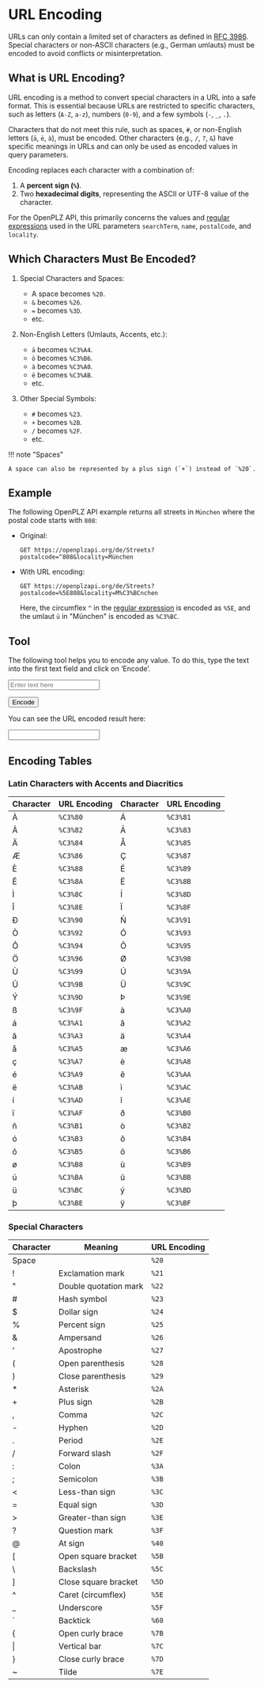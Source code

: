 # URL Encoding

URLs can only contain a limited set of characters as defined in [RFC 3986](https://datatracker.ietf.org/doc/html/rfc3986). Special characters or non-ASCII characters (e.g., German umlauts) must be encoded to avoid conflicts or misinterpretation.

## What is URL Encoding?

URL encoding is a method to convert special characters in a URL into a safe format. This is essential because URLs are restricted to specific characters, such as letters (`A-Z`, `a-z`), numbers (`0-9`), and a few symbols (`-`, `_`, `.`).

Characters that do not meet this rule, such as spaces, `#`, or non-English letters (`ä`, `ë`, `à`), must be encoded. Other characters (e.g., `/`, `?`, `&`) have specific meanings in URLs and can only be used as encoded values in query parameters.

Encoding replaces each character with a combination of:

1. A **percent sign (`%`)**.
2. Two **hexadecimal digits**, representing the ASCII or UTF-8 value of the character.

For the OpenPLZ API, this primarily concerns the values and [regular expressions](regex.md) used in the URL parameters `searchTerm`, `name`, `postalCode`, and `locality`.

## Which Characters Must Be Encoded?

1. Special Characters and Spaces:

    + A space becomes `%20`.  
    + `&` becomes `%26`.  
    + `=` becomes `%3D`.  
    + etc.

2. Non-English Letters (Umlauts, Accents, etc.):

    + `ä` becomes `%C3%A4`.  
    + `ö` becomes `%C3%B6`.  
    + `à` becomes `%C3%A0`.  
    + `ë` becomes `%C3%AB`.  
    + etc.

3. Other Special Symbols:

    + `#` becomes `%23`.  
    + `+` becomes `%2B`.  
    + `/` becomes `%2F`.  
    + etc.

!!! note "Spaces"

    A space can also be represented by a plus sign (`+`) instead of `%20`.

## Example

The following OpenPLZ API example returns all streets in `München` where the postal code starts with `808`:

+ Original: 

    ```
    GET https://openplzapi.org/de/Streets?postalcode=^808&locality=München
    ```

+ With URL encoding: 

    ```
    GET https://openplzapi.org/de/Streets?postalcode=%5E808&locality=M%C3%BCnchen
    ```
    Here, the circumflex `^` in the [regular expression](regex.md) is encoded as `%5E`, and the umlaut `ü` in "München" is encoded as `%C3%BC`.

## Tool

The following tool helps you to encode any value. To do this, type the text into the first text field and click on ‘Encode’.

<input class="md-input md-input--stretch" type="text" id="inputText" placeholder="Enter text here" oninput="handleInputChange()">

<button class="md-button" id="encodeButton" onclick="encodeText()">Encode</button>
  
You can see the URL encoded result here:
	
<input class="md-input md-input--stretch" type="text" id="outputText" readonly>

<script>
  function handleInputChange() {
    const outputField = document.getElementById('outputText');
    outputField.value = '';
  }
  function encodeText() {
    const inputField = document.getElementById('inputText');
	const encodedText = encodeURIComponent(inputField.value);
    document.getElementById('outputText').value = encodedText;
  }
</script>

## Encoding Tables

### Latin Characters with Accents and Diacritics

Character | URL Encoding  | Character | URL Encoding
--------- | ------------- | --------- | ------------
À         | `%C3%80`      | Á         | `%C3%81`
Â         | `%C3%82`      | Ã         | `%C3%83`
Ä         | `%C3%84`      | Å         | `%C3%85`
Æ         | `%C3%86`      | Ç         | `%C3%87`
È         | `%C3%88`      | É         | `%C3%89`
Ê         | `%C3%8A`      | Ë         | `%C3%8B`
Ì         | `%C3%8C`      | Í         | `%C3%8D`
Î         | `%C3%8E`      | Ï         | `%C3%8F`
Ð         | `%C3%90`      | Ñ         | `%C3%91`
Ò         | `%C3%92`      | Ó         | `%C3%93`
Ô         | `%C3%94`      | Õ         | `%C3%95`
Ö         | `%C3%96`      | Ø         | `%C3%98`
Ù         | `%C3%99`      | Ú         | `%C3%9A`
Û         | `%C3%9B`      | Ü         | `%C3%9C`
Ý         | `%C3%9D`      | Þ         | `%C3%9E`
ß         | `%C3%9F`      | à         | `%C3%A0`
á         | `%C3%A1`      | â         | `%C3%A2`
ã         | `%C3%A3`      | ä         | `%C3%A4`
å         | `%C3%A5`      | æ         | `%C3%A6`
ç         | `%C3%A7`      | è         | `%C3%A8`
é         | `%C3%A9`      | ê         | `%C3%AA`
ë         | `%C3%AB`      | ì         | `%C3%AC`
í         | `%C3%AD`      | î         | `%C3%AE`
ï         | `%C3%AF`      | ð         | `%C3%B0`
ñ         | `%C3%B1`      | ò         | `%C3%B2`
ó         | `%C3%B3`      | ô         | `%C3%B4`
õ         | `%C3%B5`      | ö         | `%C3%B6`
ø         | `%C3%B8`      | ù         | `%C3%B9`
ú         | `%C3%BA`      | û         | `%C3%BB`
ü         | `%C3%BC`      | ý         | `%C3%BD`
þ         | `%C3%BE`      | ÿ         | `%C3%BF`

### Special Characters

Character | Meaning                      | URL Encoding
--------- | ---------------------------- | ------------
Space     |                              | `%20`
!         | Exclamation mark             | `%21`
"         | Double quotation mark        | `%22`
\#        | Hash symbol                  | `%23`
$         | Dollar sign                  | `%24`
%         | Percent sign                 | `%25`
&         | Ampersand                    | `%26`
'         | Apostrophe                   | `%27`
(         | Open parenthesis             | `%28`
)         | Close parenthesis            | `%29`
\*        | Asterisk                     | `%2A`
+         | Plus sign                    | `%2B`
,         | Comma                        | `%2C`
-         | Hyphen                       | `%2D`
.         | Period                       | `%2E`
/         | Forward slash                | `%2F`
:         | Colon                        | `%3A`
;         | Semicolon                    | `%3B`
<         | Less-than sign               | `%3C`
=         | Equal sign                   | `%3D`
>         | Greater-than sign            | `%3E`
?         | Question mark                | `%3F`
@         | At sign                      | `%40`
\[        | Open square bracket          | `%5B`
\\        | Backslash                    | `%5C`
]         | Close square bracket         | `%5D`
^         | Caret (circumflex)           | `%5E`
_         | Underscore                   | `%5F`
\`        | Backtick                     | `%60`
{         | Open curly brace             | `%7B`
\|        | Vertical bar                 | `%7C`
}         | Close curly brace            | `%7D`
~         | Tilde                        | `%7E`
